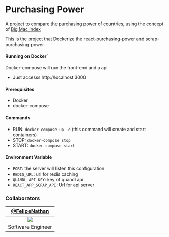 # Purchasing Power
A project to compare the purchasing power of countries, using the concept of [Big Mac Index](https://pt.wikipedia.org/wiki/%C3%8Dndice_Big_Mac)

This is the project that Dockerize the react-purchasing-power and scrap-purchasing-power


#### Running on Docker`

Docker-compose will run the front-end and a api

* Just accesss http://localhost:3000

#### Prerequisites
* Docker
* docker-compose

#### Commands
* RUN: `docker-compose up -d` (this command will create and start containers)
* STOP: `docker-compose stop`
* START: `docker-compose start`

#### Environment Variable
* `PORT`: the server will listen this configuration
* `REDIS_URL`: url for redis caching
* `QUANDL_API_KEY`: key of quandl api
* `REACT_APP_SCRAP_API`: Url for api server

### Collaborators
| [@FelipeNathan][felipenathan] |
| :-------------------------------: |
|       ![][p_felipenathan]         |
|         Software Engineer         |

[felipenathan]: http://github.com/FelipeNathan
[p_felipenathan]: https://avatars2.githubusercontent.com/u/16759812?s=100&v=4git
